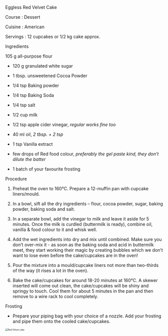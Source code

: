  Eggless Red Velvet Cake

 Course : Dessert

 Cuisine : American

 Servings : 12 cupcakes or 1/2 kg cake approx.



 Ingredients

 105 g all-purpose flour

- 120 g granulated white sugar

- 1 tbsp. unsweetened Cocoa Powder

- 1/4 tsp Baking powder

- 1/4 tsp Baking Soda

- 1/4 tsp salt

- 1/2 cup milk

- 1/2 tsp apple cider vinegar, *regular works fine too*

- 40 ml oil, *2 tbsp. + 2 tsp*

- 1 tsp Vanilla extract

- few drops of Red food colour, *preferably the gel paste kind, they don’t dilute the batter*

- 1 batch of your favourite frosting 

  

 Procedure

1. Preheat the oven to 160°C. Prepare a 12-muffin pan with cupcake liners/mould.

2. In a bowl, sift all the dry ingredients – flour, cocoa powder, sugar, baking powder, baking soda and salt.

3. In a separate bowl, add the vinegar to milk and leave it aside for 5 minutes. Once the milk is curdled (buttermilk is ready), combine oil, vanilla & food colour to it and whisk well.

4. Add the wet ingredients into dry and mix until combined. Make sure you don’t over-mix it - as soon as the baking soda and acid in buttermilk meet, they start working their magic by creating bubbles which we don’t want to lose even before the cake/cupcakes are in the oven!

5. Pour the mixture into a mould/cupcake liners not more than two-thirds of the way (it rises a lot in the oven).

6. Bake the cake/cupcakes for around 18-20 minutes at 160°C. A skewer inserted will come out clean, the cake/cupcakes will be shiny and springy to touch. Cool them for about 5 minutes in the pan and then remove to a wire rack to cool completely.

 Frosting

-  Prepare your piping bag with your choice of a nozzle. Add your frosting and pipe them onto the cooled cake/cupcakes.







<img src="https://i.pinimg.com/736x/89/a9/7a/89a97a03fb7dd798db4c9142d6e73cd4.jpg" alt="Red Velvet cake" style="zoom: 50%;" />

